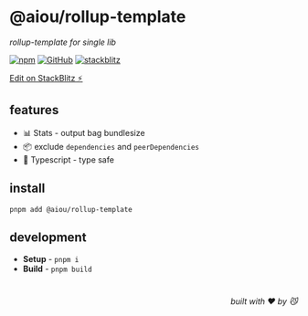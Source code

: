 # @aiou/rollup-template
*rollup-template for single lib*

[![npm](https://img.shields.io/npm/v/@aiou/rollup-template)](https://github.com/spring-catponents/actions-template) [![GitHub](https://img.shields.io/npm/l/@aiou/rollup-template)](https://github.com/spring-catponents/actions-template) [![stackblitz](https://img.shields.io/badge/%E2%9A%A1%EF%B8%8Fstackblitz-online-blue)](https://stackblitz.com/github/spring-catponents/actions-template)

[Edit on StackBlitz ⚡️](https://stackblitz.com/github/spring-catponents/actions-template)

## features

- 📊 Stats - output bag bundlesize
- 📦 exclude `dependencies` and `peerDependencies`
- 💪 Typescript - type safe

## install

```console
pnpm add @aiou/rollup-template
```

## development

- **Setup** - `pnpm i`
- **Build** - `pnpm build`

# 
<div align='right'>

*built with ❤️ by 😼*

</div>


